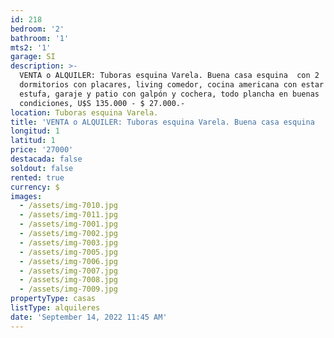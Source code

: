 ```yaml
---
id: 218
bedroom: '2'
bathroom: '1'
mts2: '1'
garage: SI
description: >-
  VENTA o ALQUILER: Tuboras esquina Varela. Buena casa esquina  con 2
  dormitorios con placares, living comedor, cocina americana con estar diario y
  estufa, garaje y patio con galpón y cochera, todo plancha en buenas
  condiciones, U$S 135.000 - $ 27.000.-
location: Tuboras esquina Varela.
title: 'VENTA o ALQUILER: Tuboras esquina Varela. Buena casa esquina  '
longitud: 1
latitud: 1
price: '27000'
destacada: false
soldout: false
rented: true
currency: $
images:
  - /assets/img-7010.jpg
  - /assets/img-7011.jpg
  - /assets/img-7001.jpg
  - /assets/img-7002.jpg
  - /assets/img-7003.jpg
  - /assets/img-7005.jpg
  - /assets/img-7006.jpg
  - /assets/img-7007.jpg
  - /assets/img-7008.jpg
  - /assets/img-7009.jpg
propertyType: casas
listType: alquileres
date: 'September 14, 2022 11:45 AM'
---
```



